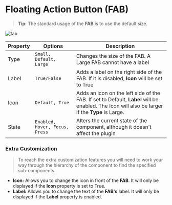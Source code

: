 # Floating Action Button (FAB)

> **Tip:** The standard usage of the **FAB** is to use the default size.

![fab](./images/fab.png)

| Property | Options                        | Description                                                  |
| -------- | ------------------------------ | ------------------------------------------------------------ |
| Type     | `Small, Default, Large`        | Changes the size of the FAB. A Large FAB cannot have a label |
| Label    | `True/False`                   | Adds a label on the right side of the FAB. If it is disabled, **Icon** will be set to True |
| Icon     | `Default, True`                | Adds an icon on the left side of the FAB. If set to Default, **Label** will be enabled. The Icon will also be larger if the **Type** is Large. |
| State    | `Enabled, Hover, Focus, Press` | Alters the current state of the component, although it doesn't affect the plugin |

### Extra Customization

> To reach the extra customization features you will need to work your way through the hierarchy of the component to find the specified sub-components.  

- **Icon:** Allows you to change the icon in front of the **FAB**. It will only be displayed if  the **Icon** property is set to True.
- **Label:** Allows you to change the text of the **FAB's** label. It will only be displayed if  the **Label** property is enabled.